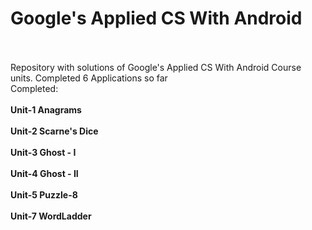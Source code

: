 # Google's Applied CS With Android
<br>
<br>
Repository with solutions of Google's Applied CS With Android Course units. Completed 6 Applications so far
<br>
Completed:
<br>
<br>
<b>Unit-1 Anagrams</b>
<br>
<br>
<b>Unit-2 Scarne's Dice</b>
<br>
<br>
<b>Unit-3 Ghost - I</b>
<br>
<br>
<b>Unit-4 Ghost - II</b>
<br>
<br>
<b>Unit-5 Puzzle-8</b>
<br>
<br>
<b>Unit-7 WordLadder</b>
<br>
<br>

